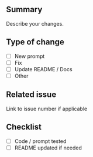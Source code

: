 ## Summary
Describe your changes.

## Type of change
- [ ] New prompt
- [ ] Fix
- [ ] Update README / Docs
- [ ] Other

## Related issue
Link to issue number if applicable

## Checklist
- [ ] Code / prompt tested
- [ ] README updated if needed
